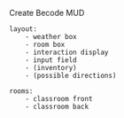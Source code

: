 Create Becode MUD

    layout:
        - weather box
        - room box
        - interaction display
        - input field
        - (inventory)
        - (possible directions)

    rooms:
        - classroom front
        - classroom back
